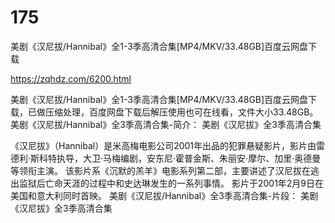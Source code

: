 # 175
美剧《汉尼拔/Hannibal》全1-3季高清合集[MP4/MKV/33.48GB]百度云网盘下载

https://zqhdz.com/6200.html

美剧《汉尼拔/Hannibal》全1-3季高清合集[MP4/MKV/33.48GB]百度云网盘下载，已做压缩处理，百度网盘下载后解压使用也可在线看，文件大小33.48GB。
美剧《汉尼拔/Hannibal》全3季高清合集-简介：
美剧《汉尼拔》全3季高清合集


《汉尼拔》（Hannibal）是米高梅电影公司2001年出品的犯罪悬疑影片，影片由雷德利·斯科特执导，大卫·马梅编剧，安东尼·霍普金斯、朱丽安·摩尔、加里·奥德曼等领衔主演。
该影片系《沉默的羔羊》电影系列第二部，主要讲述了汉尼拔在逃出监狱后亡命天涯的过程中和史达琳发生的一系列事情。
影片于2001年2月9日在美国和意大利同时首映。
美剧《汉尼拔/Hannibal》全3季高清合集-片段：
美剧《汉尼拔》全3季高清合集

